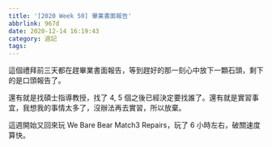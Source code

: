 ```yaml
---
title: '[2020 Week 50] 畢業書面報告'
abbrlink: 967d
date: 2020-12-14 16:19:43
category: 週記
tags:
---
```

這個禮拜前三天都在趕畢業書面報告，等到趕好的那一刻心中放下一顆石頭，剩下的是口頭報告了。
<!-- more -->
還有就是找碩士指導教授，找了 4, 5 個之後已經決定要找誰了。還有就是實習事宜，我想我的事情太多了，沒辦法再去實習，所以放棄。

這週開始又回來玩 We Bare Bear Match3 Repairs，玩了 6 小時左右，破關速度算快。